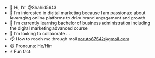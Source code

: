- 👋 Hi, I’m @Shahid5643
- 👀 I’m interested in digital marketing because I am passionate about leveraging online platforms to drive brand engagement and growth.
- 🌱 I’m currently learning bachelor of business administration including the digital marketing advanced course
- 💞️ I’m looking to collaborate ...
- 📫 How to reach me through mail naruto67542@gmail.com
- 😄 Pronouns: He/Him
- ⚡ Fun fact: 

<!---
Shahid5643/Shahid5643 is a ✨ special ✨ repository because its `README.md` (this file) appears on your GitHub profile.
You can click the Preview link to take a look at your changes.
--->
